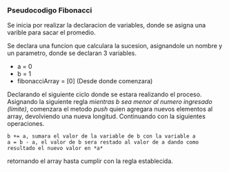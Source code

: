 ### Pseudocodigo Fibonacci

Se inicia por realizar la declaracion de variables, donde se asigna una varible para sacar el promedio.

Se declara una funcion que calculara la sucesion, asignandole un nombre y un parametro, donde se declaran 3 variables.

- a = 0
- b = 1
- fibonacciArray = [0] (Desde donde comenzara)

Declarando el siguiente ciclo donde se estara realizando el proceso. Asignando la siguiente regla *mientras b sea menor al numero ingresado (limite)*, comenzara el metodo *push* quien agregara nuevos elementos al array, devolviendo una nueva longitud. Continuando con la siguientes operaciones.

```
b += a, sumara el valor de la variable de b con la variable a
a = b - a, el valor de b sera restado al valor de a dando como resultado el nuevo valor en *a*

```
retornando el array hasta cumplir con la regla establecida.
